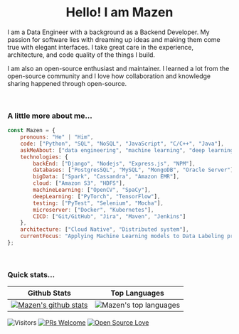 <h1 align="center"> Hello! I am Mazen</h1>

<p align="center">

I am a Data Engineer with a background as a Backend Developer. My passion for software lies with dreaming up ideas and making them come true with elegant interfaces. I take great care in the experience, architecture, and code quality of the things I build.
</P>
<p>
I am also an open-source enthusiast and maintainer. I learned a lot from the open-source community and I love how collaboration and knowledge sharing happened through open-source.  
</p>
<br>

### A little more about me...
```javascript
const Mazen = {
    pronouns: "He" | "Him",
    code: ["Python", "SQL", "NoSQL", "JavaScript", "C/C++", "Java"],
    askMeAbout: ["data engineering", "machine learning", "deep learning", "distributed system"],
    technologies: {
        backEnd: ["Django", "Nodejs", "Express.js", "NPM"],
        databases: ["PostgresSQL", "MySQL", "MongoDB", "Oracle Server"],
        bigData: ["Spark", "Cassandra", "Amazon EMR"],
        cloud: ["Amazon S3", "HDFS"],
        machineLearning: ["OpenCV", "SpaCy"],
        deepLearning: ["PyTorch", "TensorFlow"],
        testing: ["PyTest", "Selenium", "Mocha"],
        microserver: ["Docker", "Kubernetes"],
        CICD: ["Git/GitHub", "Jira", "Maven", "Jenkins"]
    },
    architecture: ["Cloud Native", "Distributed system"],
    currentFocus: "Applying Machine Learning models to Data Labeling projects",
};
```
<br>

### Quick stats...
| Github Stats | Top Languages |
| --- | --- |
| [![Mazen's github stats](https://github-readme-stats.vercel.app/api?username=mazen-elba&show_icons=true&title_color=f6c32c&icon_color=f6c32c&text_color=9f9f9f&bg_color=151515&count_private=true)](https://github.com/mazen-elba/github-readme-stats) | ![Mazen's top languages](https://github-readme-stats.vercel.app/api/top-langs/?username=mazen-elba&show_icons=true&title_color=f6c32c&icon_color=f6c32c&text_color=9f9f9f&bg_color=151515&count_private=true&layout=compact) |


![Visitors](https://visitor-badge.glitch.me/badge?page_id=mazen-elba.mazen-elba) [![PRs Welcome](https://img.shields.io/badge/PRs-welcome-brightgreen.svg?style=flat&logo=github)](https://github.com/mazen-elba) [![Open Source Love](https://badges.frapsoft.com/os/v2/open-source.svg?v=103)](https://github.com/mazen-elba)
